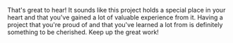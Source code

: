 That's great to hear! It sounds like this project holds a special place in your heart and that you've gained a lot of valuable experience from it. Having a project that you're proud of and that you've learned a lot from is definitely something to be cherished. Keep up the great work!

